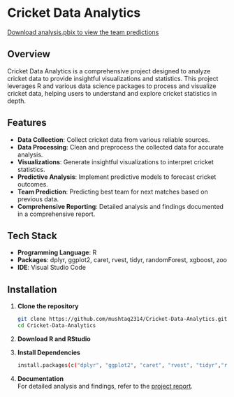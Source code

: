 # Cricket Data Analytics

[Download analysis.pbix to view the team predictions](https://github.com/mushtaq2314/Cricket-Data-Analytics/blob/main/analysis.pbix) <!-- Add a logo if you have one -->

## Overview

Cricket Data Analytics is a comprehensive project designed to analyze cricket data to provide insightful visualizations and statistics. This project leverages R and various data science packages to process and visualize cricket data, helping users to understand and explore cricket statistics in depth.

## Features

- **Data Collection**: Collect cricket data from various reliable sources.
- **Data Processing**: Clean and preprocess the collected data for accurate analysis.
- **Visualizations**: Generate insightful visualizations to interpret cricket statistics.
- **Predictive Analysis**: Implement predictive models to forecast cricket outcomes.
- **Team Prediction**: Predicting best team for next matches based on previous data.
- **Comprehensive Reporting**: Detailed analysis and findings documented in a comprehensive report.

## Tech Stack

- **Programming Language**: R
- **Packages**: dplyr, ggplot2, caret, rvest, tidyr, randomForest, xgboost, zoo
- **IDE**: Visual Studio Code

## Installation

1. **Clone the repository**
   ```sh
   git clone https://github.com/mushtaq2314/Cricket-Data-Analytics.git
   cd Cricket-Data-Analytics
   ```
   
2. **Download R and RStudio**
   
3. **Install Dependencies**
   ```sh
   install.packages(c("dplyr", "ggplot2", "caret", "rvest", "tidyr","randomForest","xgboost","zoo"))
   ```
4. **Documentation**  
   For detailed analysis and findings, refer to the [project report](https://github.com/mushtaq2314/Cricket-Data-Analytics/blob/main/Documentation/Cricket_Data_Analytics.pdf "Cricket Data Analytics Report").

